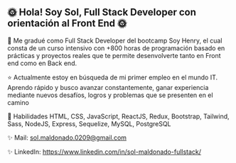 ## 🌞 Hola! Soy Sol, Full Stack Developer con orientación al Front End 🌞

🌠 Me gradué como Full Stack Developer del bootcamp Soy Henry, el cual consta de un curso intensivo con +800 horas de programación basado en prácticas y proyectos reales que te permite desenvolverte tanto en Front end como en Back end.

⭐ Actualmente estoy en búsqueda de mi primer empleo en el mundo IT. Aprendo rápido y busco avanzar constantemente, ganar experiencia mediante nuevos desafíos, logros y problemas que se presenten en el camino

🌟 Habilidades
HTML, CSS, JavaScript, ReactJS, Redux, Bootstrap, Tailwind, Sass, NodeJS, Express, Sequelize, MySQL, PostgreSQL

✨ Mail: sol.maldonado.0209@gmail.com

✨ LinkedIn: https://www.linkedin.com/in/sol-maldonado-fullstack/